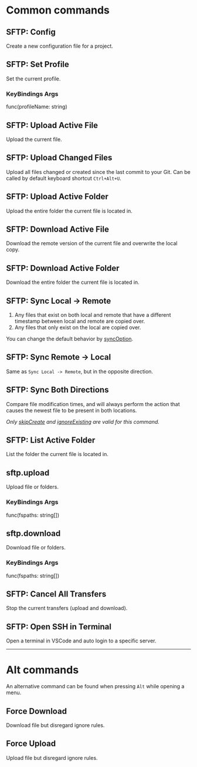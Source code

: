 # Common commands

## SFTP: Config
Create a new configuration file for a project.

## SFTP: Set Profile
Set the current profile.
           
### KeyBindings Args
func(profileName: string)

## SFTP: Upload Active File
Upload the current file.

## SFTP: Upload Changed Files
Upload all files changed or created since the last commit to your Git.
Can be called by default keyboard shortcut `Ctrl+Alt+U`.

## SFTP: Upload Active Folder
Upload the entire folder the current file is located in.

## SFTP: Download Active File
Download the remote version of the current file and overwrite the local copy.

## SFTP: Download Active Folder
Download the entire folder the current file is located in.

## SFTP: Sync Local -> Remote
1. Any files that exist on both local and remote that have a different timestamp between local and remote are copied over.
2. Any files that only exist on the local are copied over.

You can change the default behavior by [syncOption](https://github.com/satiromarra/vscode-sftp/wiki/Configuration#syncoption).

## SFTP: Sync Remote -> Local
Same as `Sync Local -> Remote`, but in the opposite direction.

## SFTP: Sync Both Directions
Compare file modification times, and will always perform the action that causes the newest file to be present in both locations.

*Only [skipCreate](https://github.com/satiromarra/vscode-sftp/wiki/Configuration#syncoptionskipcreate) and [ignoreExisting](https://github.com/satiromarra/vscode-sftp/wiki/Configuration#syncoptionignoreexisting) are valid for this command.*

## SFTP: List Active Folder
List the folder the current file is located in.

## sftp.upload
Upload file or folders.

### KeyBindings Args
func(fspaths: string[])

## sftp.download
Download file or folders.

### KeyBindings Args
func(fspaths: string[])

## SFTP: Cancel All Transfers
Stop the current transfers (upload and download).

## SFTP: Open SSH in Terminal
Open a terminal in VSCode and auto login to a specific server.

***

# Alt commands
An alternative command can be found when pressing `Alt` while opening a menu.

## Force Download
Download file but disregard ignore rules.

## Force Upload
Upload file but disregard ignore rules.
